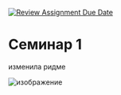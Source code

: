 [![Review Assignment Due Date](https://classroom.github.com/assets/deadline-readme-button-22041afd0340ce965d47ae6ef1cefeee28c7c493a6346c4f15d667ab976d596c.svg)](https://classroom.github.com/a/_xU4Djtu)
# Семинар 1

изменила ридме

![изображение](https://github.com/user-attachments/assets/a3dafe9d-1a23-416e-9c89-b06b705caf16)
